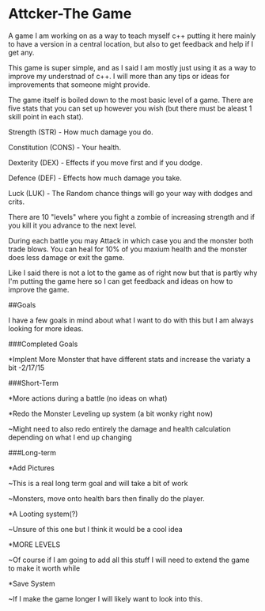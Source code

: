 # Attcker-The Game
A game I am working on as a way to teach myself c++ putting it here mainly to have a version in a central location, but also to get feedback and help if I get any.

This game is super simple, and as I said I am mostly just using it as a way to improve my understnad of c++. I will more than any tips or ideas for improvements that someone might provide.

The game itself is boiled down to the most basic level of a game. There are five stats that you can set up however you wish (but there must be aleast 1 skill point in each stat).

Strength (STR) - How much damage you do.

Constitution (CONS) - Your health.

Dexterity (DEX) - Effects if you move first and if you dodge.

Defence (DEF) - Effects how much damage you take.

Luck (LUK) - The Random chance things will go your way with dodges and crits.



There are 10 "levels" where you fight a zombie of increasing strength and if you kill it you advance to the next level.

During each battle you may Attack in which case you and the monster both trade blows. You can heal for 10% of you maxium health and the monster does less damage or exit the game.

Like I said there is not a lot to the game as of right now but that is partly why I'm putting the game here so I can get feedback and ideas on how to improve the game.

##Goals

I have a few goals in mind about what I want to do with this but I am always looking for more ideas.

###Completed Goals

*Implent More Monster that have different stats and increase the variaty a bit -2/17/15

###Short-Term

*More actions during a battle (no ideas on what)

*Redo the Monster Leveling up system (a bit wonky right now)

  ~Might need to also redo entirely the damage and health calculation depending on what I end up changing


###Long-term

*Add Pictures 

  ~This is a real long term goal and will take a bit of work
  
  ~Monsters, move onto health bars then finally do the player.

*A Looting system(?) 

  ~Unsure of this one but I think it would be a cool idea
  
*MORE LEVELS

  ~Of course if I am going to add all this stuff I will need to extend the game to make it worth while
  
*Save System

  ~If I make the game longer I will likely want to look into this.
